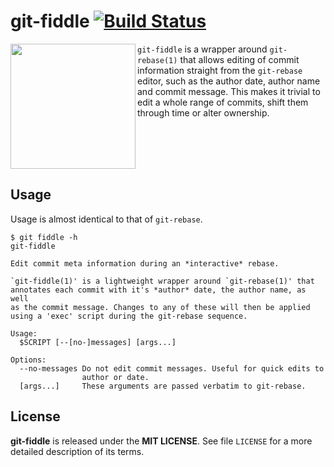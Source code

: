 # git-fiddle [![Build Status](https://travis-ci.com/felixSchl/git-fiddle.svg&branch=master)](https://travis-ci.com/felixSchl/git-fiddle)

<img
  src="https://upload.wikimedia.org/wikipedia/commons/thumb/d/da/The_Cat_and_the_Fiddle.png/760px-The_Cat_and_the_Fiddle.png"
  height="200"
  align="left"
  />

`git-fiddle` is a wrapper around `git-rebase(1)` that allows editing of commit
information straight from the `git-rebase` editor, such as the author date,
author name and commit message. This makes it trivial to edit a whole range
of commits, shift them through time or alter ownership.

<br clear="left"/>

## Usage

Usage is almost identical to that of `git-rebase`.

```
$ git fiddle -h
git-fiddle

Edit commit meta information during an *interactive* rebase.

`git-fiddle(1)' is a lightweight wrapper around `git-rebase(1)' that
annotates each commit with it's *author* date, the author name, as well
as the commit message. Changes to any of these will then be applied
using a 'exec' script during the git-rebase sequence.

Usage:
  $SCRIPT [--[no-]messages] [args...]

Options:
  --no-messages Do not edit commit messages. Useful for quick edits to
                author or date.
  [args...]     These arguments are passed verbatim to git-rebase.
```

## License

<strong>git-fiddle</strong> is released under the **MIT LICENSE**.
See file `LICENSE` for a more detailed description of its terms.
